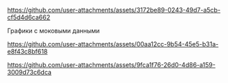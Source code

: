 

https://github.com/user-attachments/assets/3172be89-0243-49d7-a5cb-cf5d4d6ca662

Графики с моковыми данными

https://github.com/user-attachments/assets/00aa12cc-9b54-45e5-b31a-e8f43c8bf618


https://github.com/user-attachments/assets/9fca1f76-26d0-4d86-a159-3009d73c6dca

